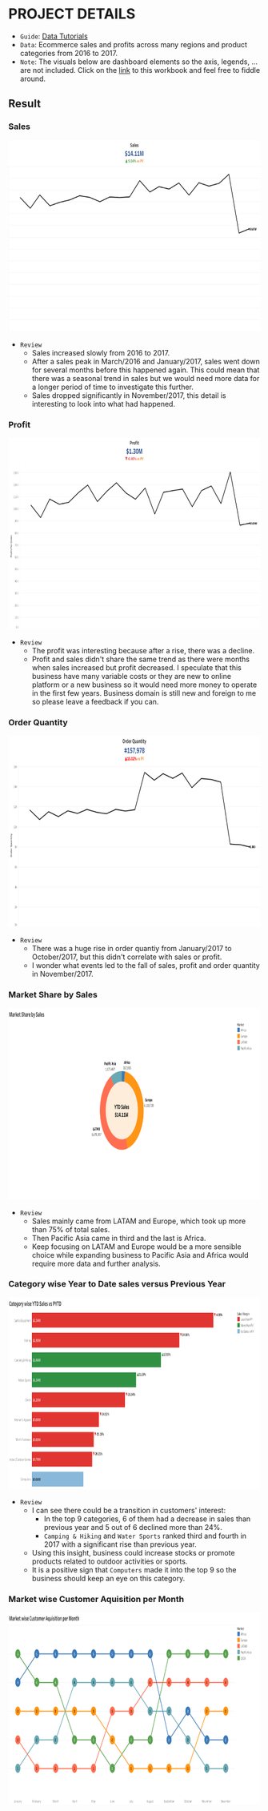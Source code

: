 # PROJECT DETAILS

* `Guide`: [Data Tutorials](https://www.youtube.com/watch?v=pCpvlIr1yvs&list=PLO9LeSU_vHCU_DHaLzEvsLxFdmB3Qcao_&index=3)
* `Data`: Ecommerce sales and profits across many regions and product categories from 2016 to 2017.
* `Note`: The visuals below are dashboard elements so the axis, legends, ... are not included. Click on the [link](https://public.tableau.com/views/EcommerceSales_16762877056020/MarketwiseCustomerAquisitionperMonth?:language=en-US&:display_count=n&:origin=viz_share_link) to this workbook and feel free to fiddle around.

## Result
### Sales
<p align="center">
   <img src="Image/Sales.png" width=758 height=383></img>
</p>

* `Review`
  - Sales increased slowly from 2016 to 2017.
  - After a sales peak in March/2016 and January/2017, sales went down for several months before this happened again. This could mean that there was a seasonal trend in sales but we would need more data for a longer period of time to investigate this further.
  - Sales dropped significantly in November/2017, this detail is interesting to look into what had happened.

### Profit
<p align="center">
   <img src="Image/Profit.png" width=758 height=383></img>
</p>

* `Review`
  -  The profit was interesting because after a rise, there was a decline.
  - Profit and sales didn't share the same trend as there were months when sales increased but profit decreased. I speculate that this business have many variable costs or they are new to online platform or a new business so it would need more money to operate in the first few years. Business domain is still new and foreign to me so please leave a feedback if you can.
  
### Order Quantity
<p align="center">
   <img src="Image/Order Quantity.png" width=758 height=383></img>
</p>

* `Review`
  - There was a huge rise in order quantiy from January/2017 to October/2017, but this didn't correlate with sales or profit.
  - I wonder what events led to the fall of sales, profit and order quantity in November/2017.

### Market Share by Sales
<p align="center">
   <img src="Image/Market Share by Sales.png" width=758 height=383></img>
</p>

* `Review`
  - Sales mainly came from LATAM and Europe, which took up more than 75% of total sales.
  - Then Pacific Asia came in third and the last is Africa.
  - Keep focusing on LATAM and Europe would be a more sensible choice while expanding business to Pacific Asia and Africa would require more data and further analysis.

### Category wise Year to Date sales versus Previous Year
<p align="center">
   <img src="Image/Category wise YTD Sales vs PYTD.png" width=758 height=383></img>
</p>

* `Review`
  - I can see there could be a transition in customers' interest: 
    - In the top 9 categories, 6 of them had a decrease in sales than previous year and 5 out of 6 declined more than 24%.
    - `Camping & Hiking` and `Water Sports` ranked third and fourth in 2017 with a significant rise than previous year.
  - Using this insight, business could increase stocks or promote products related to outdoor activities or sports.
  - It is a positive sign that `Computers` made it into the top 9 so the business should keep an eye on this category.

### Market wise Customer Aquisition per Month
<p align="center">
   <img src="Image/Market wise Customer Aquisition per Month.png" width=758 height=383></img>
</p>
